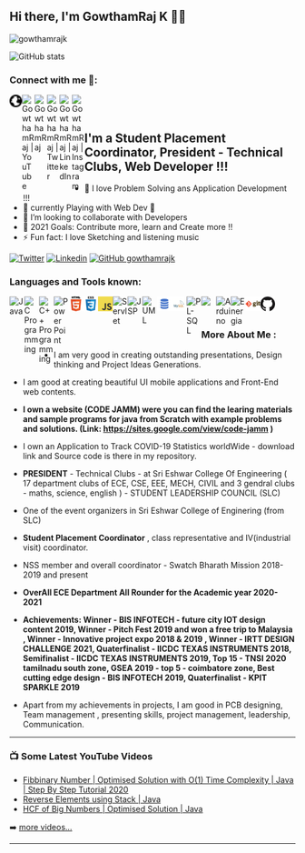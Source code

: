 ## Hi there, I'm GowthamRaj K 👋👋
<p align="left"> <img src="https://komarev.com/ghpvc/?username=gowthamrajk&label=Views&color=blue&style=plastic" alt="gowthamrajk" /> </p>

![GitHub stats](https://github-readme-stats.vercel.app/api?username=gowthamrajk&show_icons=true&theme=tokyonight)

### Connect with me 👋:

[<img align="left" alt="code-Jamm.in" width="22px" src="https://raw.githubusercontent.com/iconic/open-iconic/master/svg/globe.svg" />][website1]
[<img align="left" alt="GowthamRaj | YouTube" width="22px" src="https://cdn.jsdelivr.net/npm/simple-icons@v3/icons/youtube.svg" />][youtube]
[<img align="left" alt="GowthamRaj " width="22px" src="https://www.iconfinder.com/data/icons/logos-and-brands/512/160_Hackerrank_logo_logos-512.png" />][hackerrank]
[<img align="left" alt="GowthamRaj  | Twitter" width="22px" src="https://cdn.jsdelivr.net/npm/simple-icons@v3/icons/twitter.svg" />][twitter]
[<img align="left" alt="GowthamRaj  | LinkedIn" width="22px" src="https://cdn.jsdelivr.net/npm/simple-icons@v3/icons/linkedin.svg" />][linkedin]
[<img align="left" alt="GowthamRaj  | Instagram" width="22px" src="https://cdn.jsdelivr.net/npm/simple-icons@v3/icons/instagram.svg" />][instagram]
<br />
<br />

## I'm a Student Placement Coordinator, President - Technical Clubs, Web Developer !!!

- 🔭 I love Problem Solving ans Application Development !!!
- 🌱 currently Playing with Web Dev 🤣
- 👯 I’m looking to collaborate with Developers
- 🥅 2021 Goals: Contribute more, learn and Create more !!
- ⚡ Fun fact: I love Sketching and listening music


[![Twitter](https://img.shields.io/twitter/follow/Gowtham29341737?style=social)](https://twitter.com/Gowtham29341737)
[![Linkedin](https://img.shields.io/linkedin/gowtham-kittusamy-54b835174-blue?style=flat-square&logo=Linkedin&logoColor=white&link=https://www.linkedin.com/in/gowtham-kittusamy-54b835174/)](https://www.linkedin.com/in/gowtham-kittusamy-54b835174/)
[![GitHub gowthamrajk](https://img.shields.io/github/followers/gowthamrajk?label=follow&style=social)](https://github.com/gowthamrajk)

### Languages and Tools known:

[<img align="left" alt="Java" width="26px" src="https://cdn.iconscout.com/icon/free/png-512/java-43-569305.png" />][website]
[<img align="left" alt="C Programming" width="26px" src="https://cdn.iconscout.com/icon/free/png-256/c-programming-569564.png" />][website]
[<img align="left" alt="C++ Programming" width="26px" src="https://www.freeiconspng.com/thumbs/c-logo-icon/c--logo-icon-0.png" />][website]
[<img align="left" alt="Power Point" width="26px" src="https://www.freeiconspng.com/thumbs/ppt-icon/microsoft-powerpoint-document-icon-4.png" />][website]
[<img align="left" alt="HTML5" width="26px" src="https://raw.githubusercontent.com/github/explore/80688e429a7d4ef2fca1e82350fe8e3517d3494d/topics/html/html.png" />][website]
[<img align="left" alt="CSS3" width="26px" src="https://raw.githubusercontent.com/github/explore/80688e429a7d4ef2fca1e82350fe8e3517d3494d/topics/css/css.png" />][website]
[<img align="left" alt="JavaScript" width="26px" src="https://raw.githubusercontent.com/github/explore/80688e429a7d4ef2fca1e82350fe8e3517d3494d/topics/javascript/javascript.png" />][website]
[<img align="left" alt="Servlet" width="26px" src="https://upload.wikimedia.org/wikipedia/commons/thumb/7/7b/Tomcat-logo.svg/1280px-Tomcat-logo.svg.png" />][website]
[<img align="left" alt="JSP" width="26px" src="https://png.pngtree.com/png-vector/20190406/ourlarge/pngtree-jsp-file-document-icon-png-image_917250.jpg" />][website]
[<img align="left" alt="UML" width="26px" src="https://image.winudf.com/v2/image/dXRuZy5yb21hbi5hcHAudW1sX2ljb25fMF9hYzNmZGY5OQ/icon.png?w=170&fakeurl=1" />][website]
[<img align="left" alt="SQL" width="26px" src="https://raw.githubusercontent.com/github/explore/80688e429a7d4ef2fca1e82350fe8e3517d3494d/topics/sql/sql.png" />][website]
[<img align="left" alt="MySQL" width="26px" src="https://raw.githubusercontent.com/github/explore/80688e429a7d4ef2fca1e82350fe8e3517d3494d/topics/mysql/mysql.png" />][website]
[<img align="left" alt="PL-SQL" width="26px" src="https://img2.pngio.com/pl-sql-my-trocaire-plsql-png-200_200.png" />][website]
[<img align="left" width="26px" src="https://cdn.clipart.email/5b047e6f14a08e8180c95ad67925bd69_fileandroid-studio-iconsvg-wikimedia-commons_1200-1200.png" />][website]
[<img align="left" alt="Arduino" width="26px" src="https://cdn.iconscout.com/icon/free/png-256/arduino-226072.png" />][website]
[<img align="left" alt="Energia" width="26px" src="https://icons.iconarchive.com/icons/hamzasaleem/stock-style-2/512/Launchpad-icon.png" />][website]
[<img align="left" alt="Git" width="26px" src="https://raw.githubusercontent.com/github/explore/80688e429a7d4ef2fca1e82350fe8e3517d3494d/topics/git/git.png" />][website]
[<img align="left" alt="GitHub" width="26px" src="https://raw.githubusercontent.com/github/explore/78df643247d429f6cc873026c0622819ad797942/topics/github/github.png" />][website]

<br />
<br />

### More About Me :

- I am very good in creating outstanding presentations, Design thinking and Project Ideas Generations. 

- I am good at creating beautiful UI mobile applications and Front-End web contents.

- **I own a website (CODE JAMM) were you can find the learing materials and sample programs for java from Scratch with example problems and solutions.
(Link: https://sites.google.com/view/code-jamm )**

- I own an Application to Track COVID-19 Statistics worldWide - download link and Source code is there in my repository.

- **PRESIDENT** - Technical Clubs - at Sri Eshwar College Of Engineering ( 17 department clubs of ECE, CSE, EEE, MECH, CIVIL and 3 gendral clubs - maths, science, english ) - STUDENT LEADERSHIP COUNCIL (SLC)

- One of the event organizers in Sri Eshwar College of Enginering (from SLC) 

- **Student Placement Coordinator** , class representative and IV(industrial visit) coordinator.

- NSS member and overall coordinator - Swatch Bharath Mission 2018-2019 and present

- **OverAll ECE Department All Rounder for the Academic year 2020-2021**

- **Achievements:    Winner - BIS INFOTECH - future city IOT design content 2019, Winner - Pitch Fest 2019 and won a free trip to Malaysia , Winner - Innovative project expo 2018 & 2019 , Winner - IRTT DESIGN CHALLENGE 2021, Quaterfinalist -  IICDC TEXAS INSTRUMENTS 2018, Semifinalist - IICDC TEXAS INSTRUMENTS 2019, Top 15 - TNSI 2020 tamilnadu south zone, GSEA 2019 - top 5 - coimbatore zone, Best cutting edge design - BIS INFOTECH 2019, Quaterfinalist - KPIT SPARKLE 2019**

- Apart from my achievements in projects, I am good in PCB designing, Team management , presenting skills, project management, leadership, Communication.

---

### 📺 Some Latest YouTube Videos

- [Fibbinary Number | Optimised Solution with O(1) Time Complexity | Java | Step By Step Tutorial 2020](https://youtu.be/rPcQKGv5FMU)
- [Reverse Elements using Stack | Java ](https://youtu.be/0MI8Qms4K4w)
- [HCF of Big Numbers | Optimised Solution | Java ](https://youtu.be/lIZUo5bpfSc)

➡️ [more videos...](https://www.youtube.com/channel/UC_Q5Zet9Oz-UVAeJ-oE_uGQ?view_as=subscriber)

---------------------------------------------------------------------------------------------------------------
[website1]: https://sites.google.com/view/code-jamm
[hackerrank]: https://www.hackerrank.com/gowthamraj692
[website]: https://github.com/gowthamrajk
[twitter]: https://twitter.com/Gowtham29341737
[youtube]: https://www.youtube.com/channel/UC_Q5Zet9Oz-UVAeJ-oE_uGQ?view_as=subscriber
[instagram]: https://instagram.com/gow_t_h_a_m_r_a_j
[linkedin]: https://www.linkedin.com/in/gowtham-kittusamy-54b835174/
[JavaOptimisedplaylist]: https://www.youtube.com/playlist?list=PLlbN8QpETyRDu9iAqS3m71p_uSNyhrWVq
